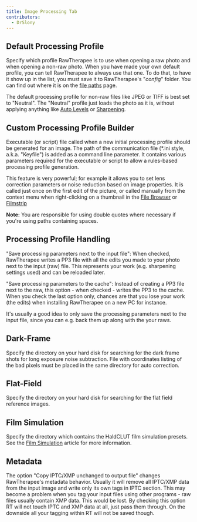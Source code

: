```yaml
---
title: Image Processing Tab
contributors:
  - DrSlony
---
```


## Default Processing Profile

Specify which profile RawTherapee is to use when opening a raw photo and
when opening a non-raw photo. When you have made your own default
profile, you can tell RawTherapee to always use that one. To do that, to
have it show up in the list, you must save it to RawTherapee's
"*config*" folder. You can find out where it is on the
[file paths](file_paths#processing_profiles) page.

The default processing profile for non-raw files like JPEG or TIFF is
best set to "Neutral". The "Neutral" profile just loads the photo as it
is, without applying anything like [Auto Levels](exposure#auto_levels) or
[Sharpening](sharpening).

## Custom Processing Profile Builder

Executable (or script) file called when a new initial processing profile
should be generated for an image. The path of the communication file
(\*.ini style, a.k.a. "Keyfile") is added as a command line parameter.
It contains various parameters required for the executable or script to
allow a rules-based processing profile generation.

This feature is very powerful; for example it allows you to set lens
correction parameters or noise reduction based on image properties. It
is called just once on the first edit of the picture, or called manually
from the context menu when right-clicking on a thumbnail in the
[File Browser](the_file_browser_tab) or
[Filmstrip](the_image_editor_tab#the_filmstrip)

<b>Note:</b> You are responsible for using double quotes where necessary
if you're using paths containing spaces.

## Processing Profile Handling

"Save processing parameters next to the input file": When checked,
RawTherapee writes a PP3 file with all the edits you made to your photo
next to the input (raw) file. This represents your work (e.g. sharpening
settings used) and can be reloaded later.

"Save processing parameters to the cache": Instead of creating a PP3
file next to the raw, this option - when checked - writes the PP3 to the
cache. When you check the last option only, chances are that you lose
your work (the edits) when installing RawTherapee on a new PC for
instance.

It's usually a good idea to only save the processing parameters next to
the input file, since you can e.g. back them up along with the your
raws.

## Dark-Frame

Specify the directory on your hard disk for searching for the dark frame
shots for long exposure noise subtraction. File with coordinates listing
of the bad pixels must be placed in the same directory for auto
correction.

## Flat-Field

Specify the directory on your hard disk for searching for the flat field
reference images.

## Film Simulation

Specify the directory which contains the HaldCLUT film simulation
presets. See the [Film Simulation](film_simulation) article
for more information.

## Metadata

The option "Copy IPTC/XMP unchanged to output file" changes
RawTherapee's metadata behavior. Usually it will remove all IPTC/XMP
data from the input image and write only its own tags in IPTC section.
This may become a problem when you tag your input files using other
programs - raw files usually contain XMP data. This would be lost. By
checking this option RT will not touch IPTC and XMP data at all, just
pass them through. On the downside all your tagging within RT will not
be saved though.
